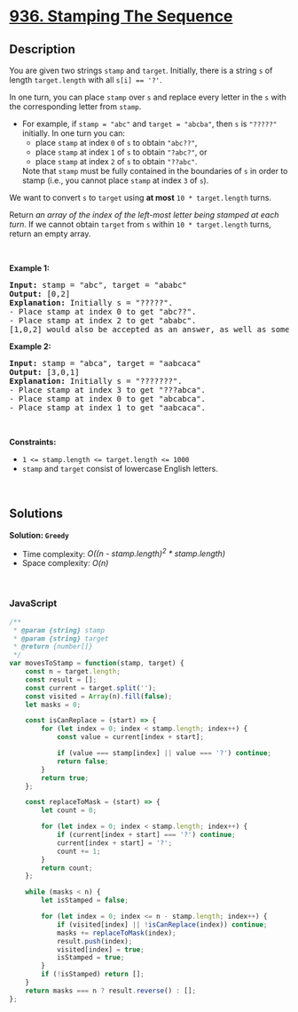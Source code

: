 # [936. Stamping The Sequence](https://leetcode.com/problems/stamping-the-sequence)

## Description

<div class="elfjS" data-track-load="description_content"><p>You are given two strings <code>stamp</code> and <code>target</code>. Initially, there is a string <code>s</code> of length <code>target.length</code> with all <code>s[i] == '?'</code>.</p>

<p>In one turn, you can place <code>stamp</code> over <code>s</code> and replace every letter in the <code>s</code> with the corresponding letter from <code>stamp</code>.</p>

<ul>
	<li>For example, if <code>stamp = "abc"</code> and <code>target = "abcba"</code>, then <code>s</code> is <code>"?????"</code> initially. In one turn you can:
	<ul>
		<li>place <code>stamp</code> at index <code>0</code> of <code>s</code> to obtain <code>"abc??"</code>,</li>
		<li>place <code>stamp</code> at index <code>1</code> of <code>s</code> to obtain <code>"?abc?"</code>, or</li>
		<li>place <code>stamp</code> at index <code>2</code> of <code>s</code> to obtain <code>"??abc"</code>.</li>
	</ul>
	Note that <code>stamp</code> must be fully contained in the boundaries of <code>s</code> in order to stamp (i.e., you cannot place <code>stamp</code> at index <code>3</code> of <code>s</code>).</li>
</ul>

<p>We want to convert <code>s</code> to <code>target</code> using <strong>at most</strong> <code>10 * target.length</code> turns.</p>

<p>Return <em>an array of the index of the left-most letter being stamped at each turn</em>. If we cannot obtain <code>target</code> from <code>s</code> within <code>10 * target.length</code> turns, return an empty array.</p>

<p>&nbsp;</p>
<p><strong class="example">Example 1:</strong></p>

<pre><strong>Input:</strong> stamp = "abc", target = "ababc"
<strong>Output:</strong> [0,2]
<strong>Explanation:</strong> Initially s = "?????".
- Place stamp at index 0 to get "abc??".
- Place stamp at index 2 to get "ababc".
[1,0,2] would also be accepted as an answer, as well as some other answers.
</pre>

<p><strong class="example">Example 2:</strong></p>

<pre><strong>Input:</strong> stamp = "abca", target = "aabcaca"
<strong>Output:</strong> [3,0,1]
<strong>Explanation:</strong> Initially s = "???????".
- Place stamp at index 3 to get "???abca".
- Place stamp at index 0 to get "abcabca".
- Place stamp at index 1 to get "aabcaca".
</pre>

<p>&nbsp;</p>
<p><strong>Constraints:</strong></p>

<ul>
	<li><code>1 &lt;= stamp.length &lt;= target.length &lt;= 1000</code></li>
	<li><code>stamp</code> and <code>target</code> consist of lowercase English letters.</li>
</ul>
</div>

<p>&nbsp;</p>

## Solutions

**Solution: `Greedy`**
- Time complexity: <em>O((n - stamp.length)<sup>2</sup> * stamp.length)</em>
- Space complexity: <em>O(n)</em>

<p>&nbsp;</p>

### **JavaScript**

```js
/**
 * @param {string} stamp
 * @param {string} target
 * @return {number[]}
 */
var movesToStamp = function(stamp, target) {
    const n = target.length;
    const result = [];
    const current = target.split('');
    const visited = Array(n).fill(false); 
    let masks = 0;

    const isCanReplace = (start) => {
        for (let index = 0; index < stamp.length; index++) {
            const value = current[index + start];

            if (value === stamp[index] || value === '?') continue;
            return false;
        }
        return true;
    };

    const replaceToMask = (start) => {
        let count = 0;

        for (let index = 0; index < stamp.length; index++) {
            if (current[index + start] === '?') continue;
            current[index + start] = '?';
            count += 1;
        }
        return count;
    };

    while (masks < n) {
        let isStamped = false;

        for (let index = 0; index <= n - stamp.length; index++) {
            if (visited[index] || !isCanReplace(index)) continue;
            masks += replaceToMask(index);
            result.push(index);
            visited[index] = true;
            isStamped = true;
        }
        if (!isStamped) return [];
    }
    return masks === n ? result.reverse() : [];
};
```
